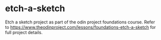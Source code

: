 # etch-a-sketch

Etch a sketch project as part of the odin project foundations course. Refer to https://www.theodinproject.com/lessons/foundations-etch-a-sketch for full project details.
